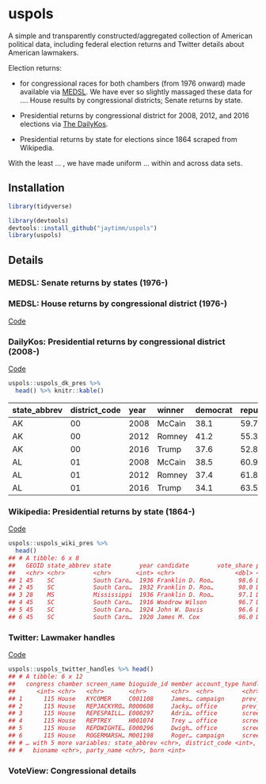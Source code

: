 uspols
======

A simple and transparently constructed/aggregated collection of American
political data, including federal election returns and Twitter details
about American lawmakers.

Election returns:

-   for congressional races for both chambers (from 1976 onward) made
    available via [MEDSL](). We have ever so slightly massaged these
    data for …. House results by congressional districts; Senate returns
    by state.

-   Presidential returns by congressional district for 2008, 2012, and
    2016 elections via [The DailyKos]().

-   Presidential returns by state for elections since 1864 scraped from
    Wikipedia.

With the least … , we have made uniform … within and across data sets.

Installation
------------

``` r
library(tidyverse)
```

``` r
library(devtools)
devtools::install_github("jaytimm/uspols")
library(uspols) 
```

Details
-------

### MEDSL: Senate returns by states (1976-)

### MEDSL: House returns by congressional district (1976-)

[Code](https://github.com/jaytimm/uspols/blob/master/medsl.md)

### DailyKos: Presidential returns by congressional district (2008-)

[Code](https://github.com/jaytimm/uspols/blob/master/daily-kos.md)

``` r
uspols::uspols_dk_pres %>%
  head() %>% knitr::kable()
```

| state\_abbrev | district\_code | year | winner | democrat | republican |
|:--------------|:---------------|:-----|:-------|:---------|:-----------|
| AK            | 00             | 2008 | McCain | 38.1     | 59.7       |
| AK            | 00             | 2012 | Romney | 41.2     | 55.3       |
| AK            | 00             | 2016 | Trump  | 37.6     | 52.8       |
| AL            | 01             | 2008 | McCain | 38.5     | 60.9       |
| AL            | 01             | 2012 | Romney | 37.4     | 61.8       |
| AL            | 01             | 2016 | Trump  | 34.1     | 63.5       |

### Wikipedia: Presidential returns by state (1864-)

[Code](https://github.com/jaytimm/uspols/blob/master/wikipedia.md)

``` r
uspols::uspols_wiki_pres %>%
  head()
## # A tibble: 6 x 8
##   GEOID state_abbrev state        year candidate        vote_share party  winner
##   <chr> <chr>        <chr>       <int> <chr>                 <dbl> <chr>   <int>
## 1 45    SC           South Caro…  1936 Franklin D. Roo…       98.6 Democ…      1
## 2 45    SC           South Caro…  1932 Franklin D. Roo…       98.0 Democ…      1
## 3 28    MS           Mississippi  1936 Franklin D. Roo…       97.1 Democ…      1
## 4 45    SC           South Caro…  1916 Woodrow Wilson         96.7 Democ…      1
## 5 45    SC           South Caro…  1924 John W. Davis          96.6 Democ…      1
## 6 45    SC           South Caro…  1920 James M. Cox           96.0 Democ…      1
```

### Twitter: Lawmaker handles

[Code](https://github.com/jaytimm/twitter-and-us-lawmakers/blob/master/twitter-handles.md)

``` r
uspols::uspols_twitter_handles %>% head()
## # A tibble: 6 x 12
##   congress chamber screen_name bioguide_id member account_type handle_type
##      <int> <chr>   <chr>       <chr>       <chr>  <chr>        <chr>      
## 1      115 House   KYCOMER     C001108     James… campaign     prev_names 
## 2      115 House   REPJACKYRO… R000608     Jacky… office       prev_names 
## 3      115 House   REPESPAILL… E000297     Adria… office       screen_name
## 4      115 House   REPTREY     H001074     Trey … office       screen_name
## 5      115 House   REPDWIGHTE… E000296     Dwigh… office       screen_name
## 6      115 House   ROGERMARSH… M001198     Roger… campaign     screen_name
## # … with 5 more variables: state_abbrev <chr>, district_code <int>,
## #   bioname <chr>, party_name <chr>, born <int>
```

### VoteView: Congressional details
